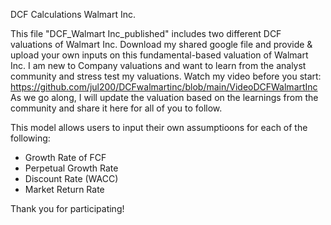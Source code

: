 DCF Calculations Walmart Inc.

This file "DCF_Walmart Inc_published" includes two different DCF valuations of Walmart Inc.
Download my shared google file and provide & upload your own inputs on this fundamental-based valuation of Walmart Inc.
I am new to Company valuations and want to learn from the analyst community and stress test my valuations. 
Watch my video before you start: https://github.com/jul200/DCFwalmartinc/blob/main/VideoDCFWalmartInc
As we go along, I will update the valuation based on the learnings from the community and share it here for all of you to follow.

This model allows users to input their own assumptioons for each of the following:
- Growth Rate of FCF
- Perpetual Growth Rate
- Discount Rate (WACC)
- Market Return Rate

Thank you for participating!
